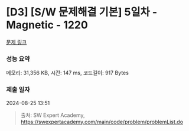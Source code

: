 # [D3] [S/W 문제해결 기본] 5일차 - Magnetic - 1220 

[문제 링크](https://swexpertacademy.com/main/code/problem/problemDetail.do?contestProbId=AV14hwZqABsCFAYD) 

### 성능 요약

메모리: 31,356 KB, 시간: 147 ms, 코드길이: 917 Bytes

### 제출 일자

2024-08-25 13:51



> 출처: SW Expert Academy, https://swexpertacademy.com/main/code/problem/problemList.do